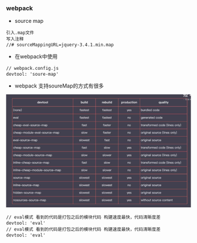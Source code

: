 ### webpack

- source map
```
引入.map文件
写入注释
//# sourceMappingURL=jquery-3.4.1.min.map
```
- 在webpack中使用
```
// webpack.config.js
devtool: 'soure-map'
```
- webpack 支持soureMap的方式有很多

![webpack-soureMap模式对比图](../acctes/webpack-soureMap模式对比图.png)

```
// eval模式 看到的代码是打包之后的模块代码 构建速度最快，代码清晰度差
devtool: 'eval'
// eval模式 看到的代码是打包之后的模块代码 构建速度最快，代码清晰度差
devtool: 'eval'
```